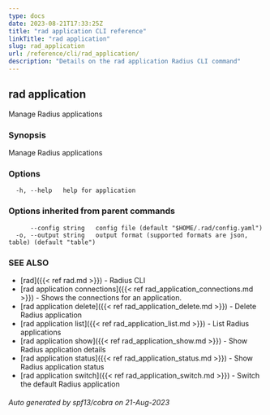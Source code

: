 ```yaml
---
type: docs
date: 2023-08-21T17:33:25Z
title: "rad application CLI reference"
linkTitle: "rad application"
slug: rad_application
url: /reference/cli/rad_application/
description: "Details on the rad application Radius CLI command"
---
```

## rad application

Manage Radius applications

### Synopsis

Manage Radius applications

### Options

```
  -h, --help   help for application
```

### Options inherited from parent commands

```
      --config string   config file (default "$HOME/.rad/config.yaml")
  -o, --output string   output format (supported formats are json, table) (default "table")
```

### SEE ALSO

* [rad]({{< ref rad.md >}})	 - Radius CLI
* [rad application connections]({{< ref rad_application_connections.md >}})	 - Shows the connections for an application.
* [rad application delete]({{< ref rad_application_delete.md >}})	 - Delete Radius application
* [rad application list]({{< ref rad_application_list.md >}})	 - List Radius applications
* [rad application show]({{< ref rad_application_show.md >}})	 - Show Radius application details
* [rad application status]({{< ref rad_application_status.md >}})	 - Show Radius application status
* [rad application switch]({{< ref rad_application_switch.md >}})	 - Switch the default Radius application

###### Auto generated by spf13/cobra on 21-Aug-2023

